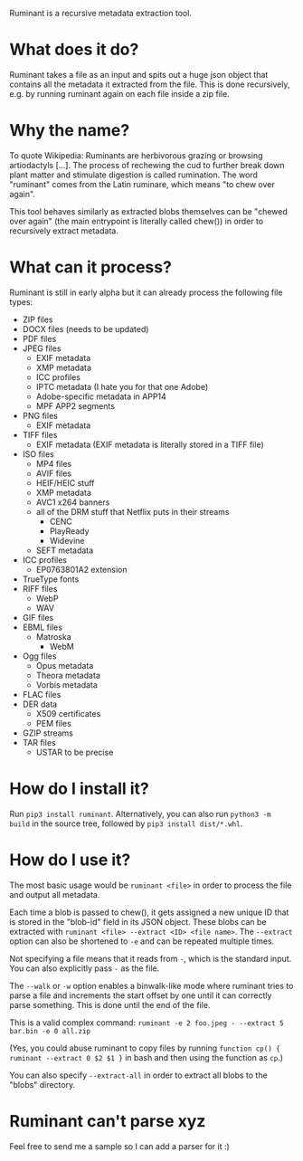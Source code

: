 Ruminant is a recursive metadata extraction tool.

# What does it do?
Ruminant takes a file as an input and spits out a huge json object that contains all the metadata it extracted from the file. This is done recursively, e.g. by running ruminant again on each file inside a zip file.

# Why the name?
To quote Wikipedia: Ruminants are herbivorous grazing or browsing artiodactyls [...]. The process of rechewing the cud to further break down plant matter and stimulate digestion is called rumination. The word "ruminant" comes from the Latin ruminare, which means "to chew over again".

This tool behaves similarly as extracted blobs themselves can be "chewed over again" (the main entrypoint is literally called chew()) in order to recursively extract metadata.

# What can it process?
Ruminant is still in early alpha but it can already process the following file types:
* ZIP files
* DOCX files (needs to be updated)
* PDF files
* JPEG files
  * EXIF metadata
  * XMP metadata
  * ICC profiles
  * IPTC metadata (I hate you for that one Adobe)
  * Adobe-specific metadata in APP14
  * MPF APP2 segments
* PNG files
  * EXIF metadata
* TIFF files
  * EXIF metadata (EXIF metadata is literally stored in a TIFF file)
* ISO files
  * MP4 files
  * AVIF files
  * HEIF/HEIC stuff
  * XMP metadata
  * AVC1 x264 banners
  * all of the DRM stuff that Netflix puts in their streams
    * CENC
    * PlayReady
    * Widevine
  * SEFT metadata
* ICC profiles
  * EP0763801A2 extension
* TrueType fonts
* RIFF files
  * WebP
  * WAV
* GIF files
* EBML files
  * Matroska
    * WebM
* Ogg files
  * Opus metadata
  * Theora metadata
  * Vorbis metadata
* FLAC files
* DER data
  * X509 certificates
  * PEM files
* GZIP streams
* TAR files
  * USTAR to be precise

# How do I install it?
Run `pip3 install ruminant`.
Alternatively, you can also run `python3 -m build` in the source tree, followed by `pip3 install dist/*.whl`.

# How do I use it?
The most basic usage would be `ruminant <file>` in order to process the file and output all metadata.

Each time a blob is passed to chew(), it gets assigned a new unique ID that is stored in the "blob-id" field in its JSON object.
These blobs can be extracted with `ruminant <file> --extract <ID> <file name>`. The `--extract` option can also be shortened to `-e` and can be repeated multiple times.

Not specifying a file means that it reads from `-`, which is the standard input. You can also explicitly pass `-` as the file.

The `--walk` or `-w` option enables a binwalk-like mode where ruminant tries to parse a file and increments the start offset by one until it can correctly parse something. This is done until the end of the file.

This is a valid complex command: `ruminant -e 2 foo.jpeg - --extract 5 bar.bin -e 0 all.zip`

(Yes, you could abuse ruminant to copy files by running `function cp() { ruminant --extract 0 $2 $1 }` in bash and then using the function as `cp`.)

You can also specify `--extract-all` in order to extract all blobs to the "blobs" directory.

# Ruminant can't parse xyz
Feel free to send me a sample so I can add a parser for it :)
